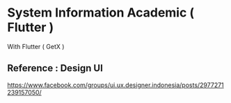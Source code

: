 # System Information Academic ( Flutter )

With Flutter ( GetX )

## Reference : Design UI
https://www.facebook.com/groups/ui.ux.designer.indonesia/posts/2977271239157050/
